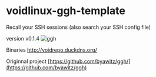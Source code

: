 # voidlinux-ggh-template
Recall your SSH sessions (also search your SSH config file)

version v0.1.4
![ggh](https://github.com/user-attachments/assets/740c7387-4bc2-4bcd-b2e5-3599e00633ed)

Binaries http://voidrepo.duckdns.org/


Originnal project
[https://github.com/byawitz/ggh/](https://github.com/byawitz/ggh)

